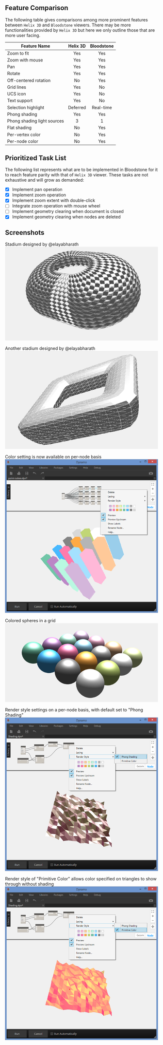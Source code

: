 
Feature Comparison
-----
The following table gives comparisons among more prominent features between ```Helix 3D``` and ```Bloodstone``` viewers. There may be more functionalities provided by ```Helix 3D``` but here we only outline those that are more user facing.

| Feature Name | Helix 3D | Bloodstone |
| ------------ |:--------:|:----------:|
| Zoom to fit | Yes | Yes |
| Zoom with mouse | Yes | Yes |
| Pan | Yes | Yes |
| Rotate | Yes | Yes |
| Off-centered rotation | No | Yes |
| Grid lines | Yes | No |
| UCS icon | Yes | No |
| Text support | Yes | No |
| Selection highlight | Deferred | Real-time |
| Phong shading | Yes | Yes |
| Phong shading light sources | 3 | 1 |
| Flat shading | No | Yes |
| Per-vertex color | No | Yes |
| Per-node color | No | Yes |

Prioritized Task List
-----
The following list represents what are to be implemented in Bloodstone for it to reach feature parity with that of ```Helix 3D``` viewer. These tasks are not exhaustive and will grow as demanded:

- [x] Implement pan operation
- [x] Implement zoom operation
- [x] Implement zoom extent with double-click
- [ ] Integrate zoom operation with mouse wheel
- [ ] Implement geometry clearing when document is closed
- [x] Implement geometry clearing when nodes are deleted

Screenshots
-----
Stadium designed by @elayabharath
![Image](https://raw.githubusercontent.com/DynamoDS/Dynamo/Bloodstone/doc/img/eb-stadium-v0.png)

Another stadium designed by @elayabharath
![Image](https://raw.githubusercontent.com/DynamoDS/Dynamo/Bloodstone/doc/img/eb-stadium-v1.png)

Color setting is now available on per-node basis
![Image](https://raw.githubusercontent.com/DynamoDS/Dynamo/Bloodstone/doc/img/node-and-primitive-colors.png)

Colored spheres in a grid
![Image](https://raw.githubusercontent.com/DynamoDS/Dynamo/Bloodstone/doc/img/colored-spheres.png)

Render style settings on a per-node basis, with default set to "Phong Shading"
![Image](https://raw.githubusercontent.com/DynamoDS/Dynamo/Bloodstone/doc/img/render-style-phong-shading.png)

Render style of "Primitive Color" allows color specified on triangles to show through without shading
![Image](https://raw.githubusercontent.com/DynamoDS/Dynamo/Bloodstone/doc/img/render-style-primitive-color.png)
